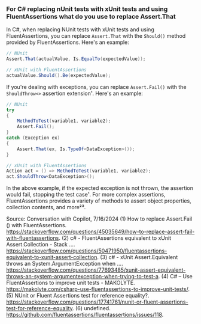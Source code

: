 ### For C# replacing nUnit tests with xUnit tests and using FluentAssertions what do you use to replace Assert.That

In C#, when replacing NUnit tests with xUnit tests and using FluentAssertions, you can replace `Assert.That` with the `Should()` method provided by FluentAssertions. Here's an example:

```csharp
// NUnit
Assert.That(actualValue, Is.EqualTo(expectedValue));

// xUnit with FluentAssertions
actualValue.Should().Be(expectedValue);
```

If you're dealing with exceptions, you can replace `Assert.Fail()` with the `ShouldThrow<>` assertion extension¹. Here's an example:

```csharp
// NUnit
try
{
    MethodToTest(variable1, variable2);
    Assert.Fail();
}
catch (Exception ex)
{
    Assert.That(ex, Is.TypeOf<DataException>());
}

// xUnit with FluentAssertions
Action act = () => MethodToTest(variable1, variable2);
act.ShouldThrow<DataException>();
```

In the above example, if the expected exception is not thrown, the assertion would fail, stopping the test case¹. For more complex assertions, FluentAssertions provides a variety of methods to assert object properties, collection contents, and more²³.

Source: Conversation with Copilot, 7/16/2024
(1) How to replace Assert.Fail () with FluentAssertions. https://stackoverflow.com/questions/45035649/how-to-replace-assert-fail-with-fluentassertions.
(2) c# - FluentAssertions equivalent to xUnit Assert.Collection - Stack .... https://stackoverflow.com/questions/50471950/fluentassertions-equivalent-to-xunit-assert-collection.
(3) c# - xUnit Assert.Equivalent throws an System.ArgumentException when .... https://stackoverflow.com/questions/77693485/xunit-assert-equivalent-throws-an-system-argumentexception-when-trying-to-test-a.
(4) C# – Use FluentAssertions to improve unit tests - MAKOLYTE. https://makolyte.com/csharp-use-fluentassertions-to-improve-unit-tests/.
(5) NUnit or Fluent Assertions test for reference equality?. https://stackoverflow.com/questions/17741761/nunit-or-fluent-assertions-test-for-reference-equality.
(6) undefined. https://github.com/fluentassertions/fluentassertions/issues/118.
